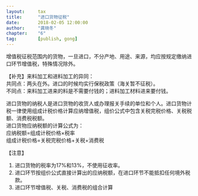 ```yaml
---  
layout:     tax   
title:      "进口货物征税"  
date:       2018-02-05 12:00:00  
author:     "龚晓冬"  
chapter:	"6"
tag:		[publish, gong] 
--- 
```


增值税征税范围内的货物，一旦进口，不分产地、用途、来源，均应按规定缴纳进口环节增值税，特殊情况除外。  

【补充】来料加工和进料加工的异同：  
共同点：两头在外。进口的时候均实行保税政策（海关暂不征税）。  
不同点：来料加工进来的料是不需要付钱的；进料加工材料进来要付钱。  

进口货物的纳税人是进口货物的收货人或办理报关手续的单位和个人。进口货物计税一律使用组成计税价格计算应纳增值税，组价公式中包含关税完税价格、关税税额、消费税税额。  
进口货物应纳税额的计算公式为：  
应纳税额=组成计税价格×税率  
组成计税价格=关税完税价格+关税+消费税  

【注意】  
1. 进口货物的税率为17%和13%，不使用征收率。    
2. 进口环节按组价公式直接计算出的应纳税额，在进口环节不能抵扣任何境外税款。    
3. 进口环节增值税、关税、消费税的组合计算  

